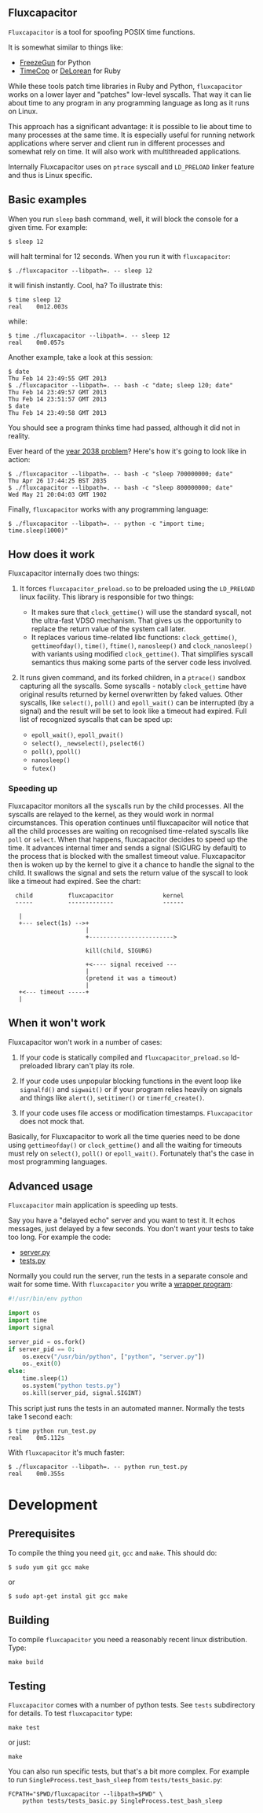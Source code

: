 Fluxcapacitor
----

`Fluxcapacitor` is a tool for spoofing POSIX time functions.

It is somewhat similar to things like:

 * [FreezeGun](http://stevepulec.com/freezegun/) for Python
 * [TimeCop](https://github.com/travisjeffery/timecop) or
   [DeLorean](https://github.com/bebanjo/delorean) for Ruby

While these tools patch time libraries in Ruby and Python,
`fluxcapacitor` works on a lower layer and "patches" low-level
syscalls. That way it can lie about time to any program in any
programming language as long as it runs on Linux.

This approach has a significant advantage: it is possible to lie about
time to many processes at the same time. It is especially useful for
running network applications where server and client run in different
processes and somewhat rely on time. It will also work with
multithreaded applications.

Internally Fluxcapacitor uses on `ptrace` syscall and `LD_PRELOAD`
linker feature and thus is Linux specific.


Basic examples
----

When you run `sleep` bash command, well, it will block the console for
a given time. For example:

    $ sleep 12

will halt terminal for 12 seconds. When you run it with
`fluxcapacitor`:

    $ ./fluxcapacitor --libpath=. -- sleep 12

it will finish instantly. Cool, ha? To illustrate this:

    $ time sleep 12
    real    0m12.003s

while:

    $ time ./fluxcapacitor --libpath=. -- sleep 12
    real    0m0.057s

Another example, take a look at this session:

    $ date
    Thu Feb 14 23:49:55 GMT 2013
    $ ./fluxcapacitor --libpath=. -- bash -c "date; sleep 120; date"
    Thu Feb 14 23:49:57 GMT 2013
    Thu Feb 14 23:51:57 GMT 2013
    $ date
    Thu Feb 14 23:49:58 GMT 2013


You should see a program thinks time had passed, although it did not
in reality.

Ever heard of the
[year 2038 problem](https://en.wikipedia.org/wiki/Year_2038_problem)?
Here's how it's going to look like in action:

    $ ./fluxcapacitor --libpath=. -- bash -c "sleep 700000000; date"
    Thu Apr 26 17:44:25 BST 2035
    $ ./fluxcapacitor --libpath=. -- bash -c "sleep 800000000; date"
    Wed May 21 20:04:03 GMT 1902


Finally, `fluxcapacitor` works with any programming language:

    $ ./fluxcapacitor --libpath=. -- python -c "import time; time.sleep(1000)"


How does it work
----

Fluxcapacitor internally does two things:

1) It forces `fluxcapacitor_preload.so` to be preloaded using the
`LD_PRELOAD` linux facility. This library is responsible for two
things:

   * It makes sure that `clock_gettime()` will use the standard
     syscall, not the ultra-fast VDSO mechanism. That gives us the
     opportunity to replace the return value of the system call later.
   * It replaces various time-related libc functions:
     `clock_gettime()`, `gettimeofday()`, `time()`, `ftime()`,
     `nanosleep()` and `clock_nanosleep()` with variants using
     modified `clock_gettime()`. That simplifies syscall semantics
     thus making some parts of the server code less involved.

2) It runs given command, and its forked children, in a `ptrace()`
sandbox capturing all the syscalls. Some syscalls - notably
`clock_gettime` have original results returned by kernel overwritten
by faked values. Other syscalls, like `select()`, `poll()` and
`epoll_wait()` can be interrupted (by a signal) and the result will be
set to look like a timeout had expired. Full list of recognized
syscalls that can be sped up:

   * `epoll_wait()`, `epoll_pwait()`
   * `select()`, `_newselect()`, `pselect6()`
   * `poll()`, `ppoll()`
   * `nanosleep()`
   * `futex()`

### Speeding up

Fluxcapacitor monitors all the syscalls run by the child
processes. All the syscalls are relayed to the kernel, as they would
work in normal circumstances. This operation continues until
fluxcapacitor will notice that all the child processes are waiting on
recognised time-related syscalls like `poll` or `select`. When that
happens, fluxcapacitor decides to speed up the time. It advances
internal timer and sends a signal (SIGURG by default) to the process
that is blocked with the smallest timeout value. Fluxcapacitor then is
woken up by the kernel to give it a chance to handle the signal to the
child. It swallows the signal and sets the return value of the syscall
to look like a timeout had expired. See the chart:

```
  child          fluxcapacitor              kernel
  -----          -------------              ------

   |
   +--- select(1s) -->+
                      |
                      +------------------------>

                      kill(child, SIGURG)

                      +<---- signal received ---
                      |
                      (pretend it was a timeout)
                      |
   +<--- timeout -----+
   |
```


When it won't work
----

Fluxcapacitor won't work in a number of cases:

1) If your code is statically compiled and `fluxcapacitor_preload.so`
   ld-preloaded library can't play its role.

2) If your code uses unpopular blocking functions in the event loop
   like `signalfd()` and `sigwait()` or if your program relies heavily
   on signals and things like `alert()`, `setitimer()` or
   `timerfd_create()`.

3) If your code uses file access or modification
   timestamps. `Fluxcapacitor` does not mock that.

Basically, for Fluxcapacitor to work all the time queries need to be
done using `gettimeofday()` or `clock_gettime()` and all the waiting
for timeouts must rely on `select()`, `poll()` or
`epoll_wait()`. Fortunately that's the case in most programming
languages.


Advanced usage
----

`Fluxcapacitor` main application is speeding up tests.

Say you have a "delayed echo" server and you want to test it. It echos
messages, just delayed by a few seconds. You don't want your tests to
take too long. For example the code:

 - [server.py](https://github.com/majek/fluxcapacitor/blob/master/examples/slowecho/server.py)
 - [tests.py](https://github.com/majek/fluxcapacitor/blob/master/examples/slowecho/tests.py)

Normally you could run the server, run the tests in a separate console
and wait for some time. With `fluxcapacitor` you write a
[wrapper program](https://github.com/majek/fluxcapacitor/blob/master/examples/slowecho/run_test.py):


```python
#!/usr/bin/env python

import os
import time
import signal

server_pid = os.fork()
if server_pid == 0:
    os.execv("/usr/bin/python", ["python", "server.py"])
    os._exit(0)
else:
    time.sleep(1)
    os.system("python tests.py")
    os.kill(server_pid, signal.SIGINT)
```

This script just runs the tests in an automated manner. Normally the
tests take 1 second each:

    $ time python run_test.py
    real    0m5.112s

With `fluxcapacitor` it's much faster:

    $ ./fluxcapacitor --libpath=. -- python run_test.py
    real    0m0.355s


Development
====

Prerequisites
----

To compile the thing you need `git`, `gcc` and `make`. This should do:

    $ sudo yum git gcc make

or

    $ sudo apt-get instal git gcc make

Building
----

To compile `fluxcapacitor` you need a reasonably recent linux
distribution. Type:

    make build

Testing
----

`Fluxcapacitor` comes with a number of python tests. See `tests`
subdirectory for details. To test `fluxcapacitor` type:

    make test

or just:

    make

You can also run specific tests, but that's a bit more complex. For
example to run `SingleProcess.test_bash_sleep` from `tests/tests_basic.py`:

    FCPATH="$PWD/fluxcapacitor --libpath=$PWD" \
        python tests/tests_basic.py SingleProcess.test_bash_sleep

